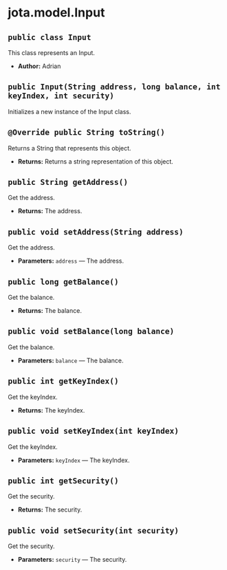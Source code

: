 # jota.model.Input

## `public class Input`

This class represents an Input.

 * **Author:** Adrian

     <p>

## `public Input(String address, long balance, int keyIndex, int security)`

Initializes a new instance of the Input class.

## `@Override public String toString()`

Returns a String that represents this object.

 * **Returns:** Returns a string representation of this object.

## `public String getAddress()`

Get the address.

 * **Returns:** The address.

## `public void setAddress(String address)`

Get the address.

 * **Parameters:** `address` — The address.

## `public long getBalance()`

Get the balance.

 * **Returns:** The balance.

## `public void setBalance(long balance)`

Get the balance.

 * **Parameters:** `balance` — The balance.

## `public int getKeyIndex()`

Get the keyIndex.

 * **Returns:** The keyIndex.

## `public void setKeyIndex(int keyIndex)`

Get the keyIndex.

 * **Parameters:** `keyIndex` — The keyIndex.

## `public int getSecurity()`

Get the security.

 * **Returns:** The security.

## `public void setSecurity(int security)`

Get the security.

 * **Parameters:** `security` — The security.
